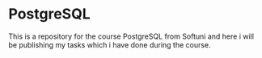 # PostgreSQL
This is a repository for the course PostgreSQL from Softuni and here i will be publishing my tasks which i have done during the course.
